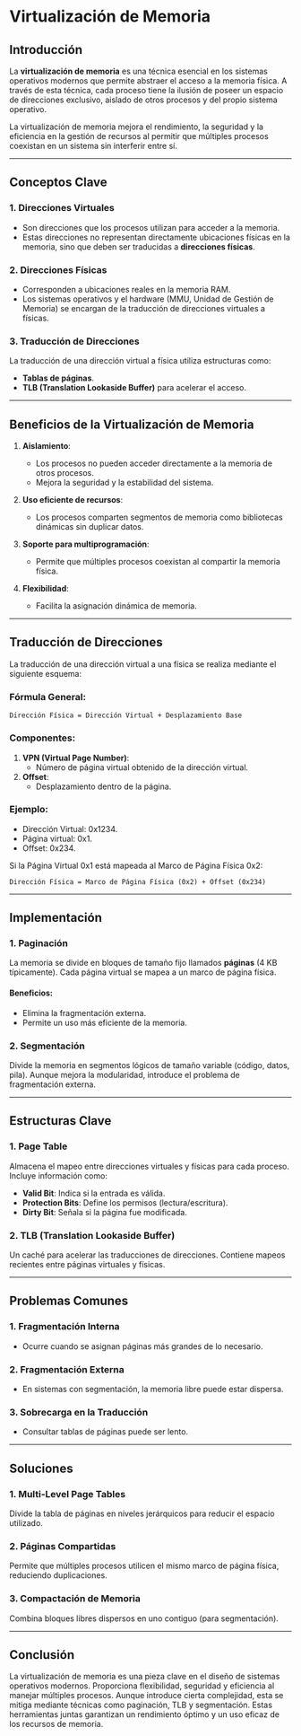 
# Virtualización de Memoria

## Introducción
La **virtualización de memoria** es una técnica esencial en los sistemas operativos modernos que permite abstraer el acceso a la memoria física. A través de esta técnica, cada proceso tiene la ilusión de poseer un espacio de direcciones exclusivo, aislado de otros procesos y del propio sistema operativo.

La virtualización de memoria mejora el rendimiento, la seguridad y la eficiencia en la gestión de recursos al permitir que múltiples procesos coexistan en un sistema sin interferir entre sí.

---

## Conceptos Clave

### 1. **Direcciones Virtuales**
- Son direcciones que los procesos utilizan para acceder a la memoria.
- Estas direcciones no representan directamente ubicaciones físicas en la memoria, sino que deben ser traducidas a **direcciones físicas**.

### 2. **Direcciones Físicas**
- Corresponden a ubicaciones reales en la memoria RAM.
- Los sistemas operativos y el hardware (MMU, Unidad de Gestión de Memoria) se encargan de la traducción de direcciones virtuales a físicas.

### 3. **Traducción de Direcciones**
La traducción de una dirección virtual a física utiliza estructuras como:
- **Tablas de páginas**.
- **TLB (Translation Lookaside Buffer)** para acelerar el acceso.

---

## Beneficios de la Virtualización de Memoria

1. **Aislamiento**:
   - Los procesos no pueden acceder directamente a la memoria de otros procesos.
   - Mejora la seguridad y la estabilidad del sistema.

2. **Uso eficiente de recursos**:
   - Los procesos comparten segmentos de memoria como bibliotecas dinámicas sin duplicar datos.

3. **Soporte para multiprogramación**:
   - Permite que múltiples procesos coexistan al compartir la memoria física.

4. **Flexibilidad**:
   - Facilita la asignación dinámica de memoria.

---

## Traducción de Direcciones

La traducción de una dirección virtual a una física se realiza mediante el siguiente esquema:

### Fórmula General:
```
Dirección Física = Dirección Virtual + Desplazamiento Base
```

### Componentes:
1. **VPN (Virtual Page Number)**:
   - Número de página virtual obtenido de la dirección virtual.
2. **Offset**:
   - Desplazamiento dentro de la página.

### Ejemplo:
- Dirección Virtual: 0x1234.
- Página virtual: 0x1.
- Offset: 0x234.

Si la Página Virtual 0x1 está mapeada al Marco de Página Física 0x2:
```
Dirección Física = Marco de Página Física (0x2) + Offset (0x234)
```

---

## Implementación

### 1. **Paginación**
La memoria se divide en bloques de tamaño fijo llamados **páginas** (4 KB típicamente). Cada página virtual se mapea a un marco de página física.

#### Beneficios:
- Elimina la fragmentación externa.
- Permite un uso más eficiente de la memoria.

### 2. **Segmentación**
Divide la memoria en segmentos lógicos de tamaño variable (código, datos, pila). Aunque mejora la modularidad, introduce el problema de fragmentación externa.

---

## Estructuras Clave

### 1. **Page Table**
Almacena el mapeo entre direcciones virtuales y físicas para cada proceso. Incluye información como:
- **Valid Bit**: Indica si la entrada es válida.
- **Protection Bits**: Define los permisos (lectura/escritura).
- **Dirty Bit**: Señala si la página fue modificada.

### 2. **TLB (Translation Lookaside Buffer)**
Un caché para acelerar las traducciones de direcciones. Contiene mapeos recientes entre páginas virtuales y físicas.

---

## Problemas Comunes

### 1. **Fragmentación Interna**
- Ocurre cuando se asignan páginas más grandes de lo necesario.

### 2. **Fragmentación Externa**
- En sistemas con segmentación, la memoria libre puede estar dispersa.

### 3. **Sobrecarga en la Traducción**
- Consultar tablas de páginas puede ser lento.

---

## Soluciones

### 1. **Multi-Level Page Tables**
Divide la tabla de páginas en niveles jerárquicos para reducir el espacio utilizado.

### 2. **Páginas Compartidas**
Permite que múltiples procesos utilicen el mismo marco de página física, reduciendo duplicaciones.

### 3. **Compactación de Memoria**
Combina bloques libres dispersos en uno contiguo (para segmentación).

---

## Conclusión
La virtualización de memoria es una pieza clave en el diseño de sistemas operativos modernos. Proporciona flexibilidad, seguridad y eficiencia al manejar múltiples procesos. Aunque introduce cierta complejidad, esta se mitiga mediante técnicas como paginación, TLB y segmentación. Estas herramientas juntas garantizan un rendimiento óptimo y un uso eficaz de los recursos de memoria.

